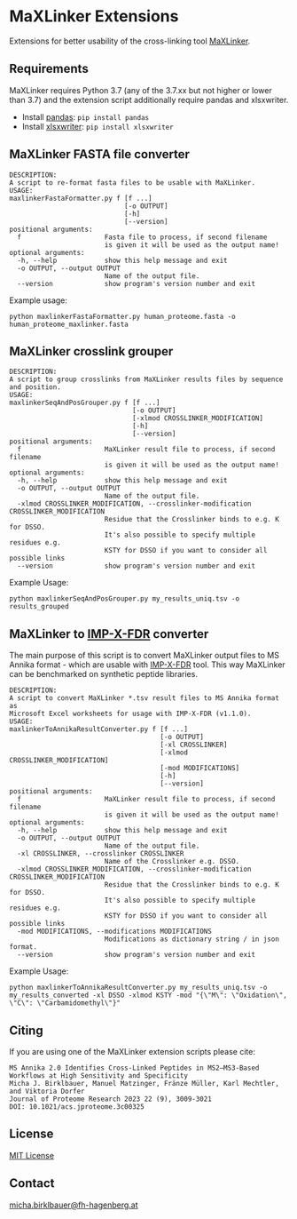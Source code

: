 # MaXLinker Extensions

Extensions for better usability of the cross-linking tool [MaXLinker](https://www.sciencedirect.com/science/article/pii/S1535947620350416).

## Requirements

MaXLinker requires Python 3.7 (any of the 3.7.xx but not higher or lower than 3.7) and the extension script additionally require pandas and xlsxwriter.
- Install [pandas](https://pandas.pydata.org/): `pip install pandas`
- Install [xlsxwriter](https://xlsxwriter.readthedocs.io/): `pip install xlsxwriter`

## MaXLinker FASTA file converter

```
DESCRIPTION:
A script to re-format fasta files to be usable with MaXLinker.
USAGE:
maxlinkerFastaFormatter.py f [f ...]
                             [-o OUTPUT]
                             [-h]
                             [--version]
positional arguments:
  f                     Fasta file to process, if second filename
                        is given it will be used as the output name!
optional arguments:
  -h, --help            show this help message and exit
  -o OUTPUT, --output OUTPUT
                        Name of the output file.
  --version             show program's version number and exit
```

Example usage:

```
python maxlinkerFastaFormatter.py human_proteome.fasta -o human_proteome_maxlinker.fasta
```

## MaXLinker crosslink grouper

```
DESCRIPTION:
A script to group crosslinks from MaXLinker results files by sequence and position.
USAGE:
maxlinkerSeqAndPosGrouper.py f [f ...]
                               [-o OUTPUT]
                               [-xlmod CROSSLINKER_MODIFICATION]
                               [-h]
                               [--version]
positional arguments:
  f                     MaXLinker result file to process, if second filename
                        is given it will be used as the output name!
optional arguments:
  -h, --help            show this help message and exit
  -o OUTPUT, --output OUTPUT
                        Name of the output file.
  -xlmod CROSSLINKER_MODIFICATION, --crosslinker-modification CROSSLINKER_MODIFICATION
                        Residue that the Crosslinker binds to e.g. K for DSSO.
                        It's also possible to specify multiple residues e.g.
                        KSTY for DSSO if you want to consider all possible links
  --version             show program's version number and exit
```

Example Usage:

```
python maxlinkerSeqAndPosGrouper.py my_results_uniq.tsv -o results_grouped
```

## MaXLinker to [IMP-X-FDR](https://github.com/fstanek/imp-x-fdr) converter

The main purpose of this script is to convert MaXLinker output files to MS Annika format - which are usable with [IMP-X-FDR](https://github.com/fstanek/imp-x-fdr) tool. This way MaXLinker can be benchmarked on synthetic peptide libraries.

```
DESCRIPTION:
A script to convert MaXLinker *.tsv result files to MS Annika format as
Microsoft Excel worksheets for usage with IMP-X-FDR (v1.1.0).
USAGE:
maxlinkerToAnnikaResultConverter.py f [f ...]
                                      [-o OUTPUT]
                                      [-xl CROSSLINKER]
                                      [-xlmod CROSSLINKER_MODIFICATION]
                                      [-mod MODIFICATIONS]
                                      [-h]
                                      [--version]
positional arguments:
  f                     MaXLinker result file to process, if second filename
                        is given it will be used as the output name!
optional arguments:
  -h, --help            show this help message and exit
  -o OUTPUT, --output OUTPUT
                        Name of the output file.
  -xl CROSSLINKER, --crosslinker CROSSLINKER
                        Name of the Crosslinker e.g. DSSO.
  -xlmod CROSSLINKER_MODIFICATION, --crosslinker-modification CROSSLINKER_MODIFICATION
                        Residue that the Crosslinker binds to e.g. K for DSSO.
                        It's also possible to specify multiple residues e.g.
                        KSTY for DSSO if you want to consider all possible links
  -mod MODIFICATIONS, --modifications MODIFICATIONS
                        Modifications as dictionary string / in json format.
  --version             show program's version number and exit
```

Example Usage:

```
python maxlinkerToAnnikaResultConverter.py my_results_uniq.tsv -o my_results_converted -xl DSSO -xlmod KSTY -mod "{\"M\": \"Oxidation\", \"C\": \"Carbamidomethyl\"}"
```

## Citing

If you are using one of the MaXLinker extension scripts please cite:
```
MS Annika 2.0 Identifies Cross-Linked Peptides in MS2–MS3-Based Workflows at High Sensitivity and Specificity
Micha J. Birklbauer, Manuel Matzinger, Fränze Müller, Karl Mechtler, and Viktoria Dorfer
Journal of Proteome Research 2023 22 (9), 3009-3021
DOI: 10.1021/acs.jproteome.3c00325
```

## License

[MIT License](https://github.com/hgb-bin-proteomics/MaXLinker_extensions/blob/master/LICENSE)

## Contact

[micha.birklbauer@fh-hagenberg.at](mailto:micha.birklbauer@fh-hagenberg.at)
